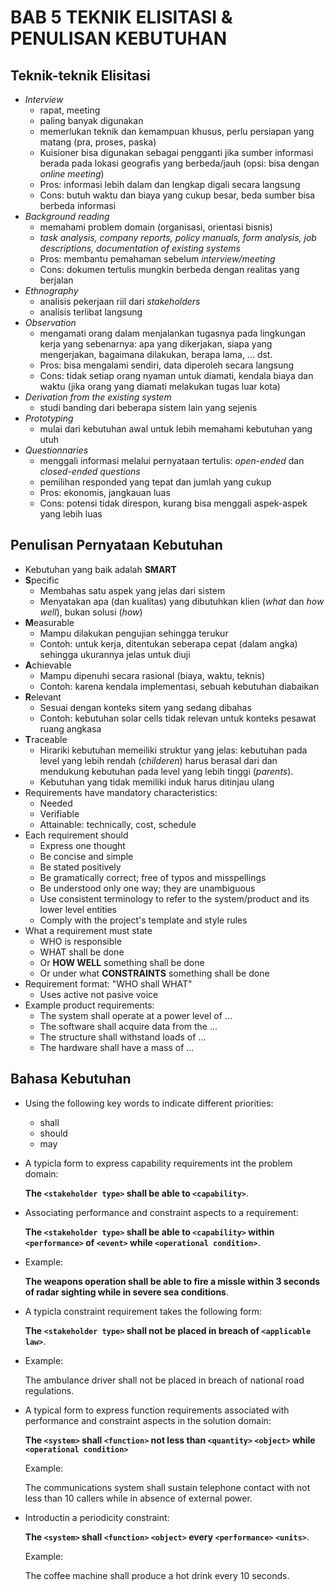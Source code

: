 # BAB 5 TEKNIK ELISITASI & PENULISAN KEBUTUHAN

## Teknik-teknik Elisitasi

- *Interview*
  - rapat, meeting
  - paling banyak digunakan
  - memerlukan teknik dan kemampuan khusus, perlu persiapan yang matang (pra, proses, paska)
  - Kuisioner bisa digunakan sebagai pengganti jika sumber informasi berada pada lokasi geografis yang berbeda/jauh (opsi: bisa dengan *online meeting*)
  - Pros: informasi lebih dalam dan lengkap digali secara langsung
  - Cons: butuh waktu dan biaya yang cukup besar, beda sumber bisa berbeda informasi
- *Background reading*
  - memahami problem domain (organisasi, orientasi bisnis)
  - *task analysis, company reports, policy manuals, form analysis, job descriptions, documentation of existing systems*
  - Pros: membantu pemahaman sebelum *interview/meeting*
  - Cons: dokumen tertulis mungkin berbeda dengan realitas yang berjalan
- *Ethnography*
  - analisis pekerjaan riil dari *stakeholders*
  - analisis terlibat langsung
- *Observation*
  - mengamati orang dalam menjalankan tugasnya pada lingkungan kerja yang sebenarnya: apa yang dikerjakan, siapa yang mengerjakan, bagaimana dilakukan, berapa lama, ... dst.
  - Pros: bisa mengalami sendiri, data diperoleh secara langsung
  - Cons: tidak setiap orang nyaman untuk diamati, kendala biaya dan waktu (jika orang yang diamati melakukan tugas luar kota)
- *Derivation from the existing system*
  - studi banding dari beberapa sistem lain yang sejenis
- *Prototyping*
  - mulai dari kebutuhan awal untuk lebih memahami kebutuhan yang utuh
- *Questionnaries*
  - menggali informasi melalui pernyataan tertulis: *open-ended* dan *closed-ended questions*
  - pemilihan responded yang tepat dan jumlah yang cukup
  - Pros: ekonomis, jangkauan luas
  - Cons: potensi tidak direspon, kurang bisa menggali aspek-aspek yang lebih luas

## Penulisan Pernyataan Kebutuhan

- Kebutuhan yang baik adalah **SMART**
- **S**pecific
  - Membahas satu aspek yang jelas dari sistem
  - Menyatakan apa (dan kualitas) yang dibutuhkan klien (*what* dan *how well*), bukan solusi (*how*)
- **M**easurable
  - Mampu dilakukan pengujian sehingga terukur
  - Contoh: untuk kerja, ditentukan seberapa cepat (dalam angka) sehingga ukurannya jelas untuk diuji
- **A**chievable
  - Mampu dipenuhi secara rasional (biaya, waktu, teknis)
  - Contoh: karena kendala implementasi, sebuah kebutuhan diabaikan
- **R**elevant
  - Sesuai dengan konteks sitem yang sedang dibahas
  - Contoh: kebutuhan solar cells tidak relevan untuk konteks pesawat ruang angkasa
- **T**raceable
  - Hirariki kebutuhan memeiliki struktur yang jelas: kebutuhan pada level yang lebih rendah (*childeren*) harus berasal dari dan mendukung kebutuhan pada level yang lebih tinggi (*parents*).
  - Kebutuhan yang tidak memiliki induk harus ditinjau ulang
- Requirements have mandatory characteristics:
  - Needed
  - Verifiable
  - Attainable: technically, cost, schedule
- Each requirement should
  - Express one thought
  - Be concise and simple
  - Be stated positively
  - Be gramatically correct; free of typos and misspellings
  - Be understood only one way; they are unambiguous
  - Use consistent terminology to refer to the system/product and its lower level entities
  - Comply with the project's template and style rules
- What a requirement must state
  - WHO is responsible
  - WHAT shall be done
  - Or **HOW WELL** something shall be done
  - Or under what **CONSTRAINTS** something shall be done
- Requirement format: "WHO shall WHAT"
  - Uses active not pasive voice
- Example product requirements:
  - The system shall operate at a power level of ...
  - The software shall acquire data from the ...
  - The structure shall withstand loads of ...
  - The hardware shall have a mass of ...

## Bahasa Kebutuhan

- Using the following key words to indicate different priorities:
  - shall
  - should
  - may
- A typicla form to express capability requirements int the problem domain:

  **The `<stakeholder type>` shall be able to `<capability>`**.

- Associating performance and constraint aspects to a requirement:

  **The `<stakeholder type>` shall be able to `<capability>` within `<performance>` of `<event>` while `<operational condition>`**.

- Example:

  **The weapons operation shall be able to fire a missle within 3 seconds of radar sighting while in severe sea conditions**.

- A typicla constraint requirement takes the following form:

  **The `<stakeholder type>` shall not be placed in breach of `<applicable law>`**.

- Example:

  The ambulance driver shall not be placed in breach of national road regulations.

- A typical form to express function requirements associated with performance and constraint aspects in the solution domain:

  **The `<system>` shall `<function>` not less than `<quantity>` `<object>` while `<operational condition>`**

  Example:

  The communications system shall sustain telephone contact with not less than 10 callers while in absence of external power.

- Introductin a periodicity constraint:

  **The `<system>` shall `<function>` `<object>` every `<performance>` `<units>`**.

  Example:

  The coffee machine shall produce a hot drink every 10 seconds.
